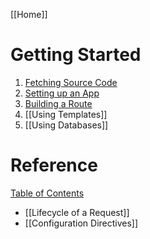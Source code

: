 [[Home]]

# Getting Started

1. [Fetching Source Code](Getting-Started)
1. [Setting up an App](Setting-Up-Your-First-App)
1. [Building a Route](Building-Your-First-Route)
1. [[Using Templates]]
1. [[Using Databases]]

# Reference

[Table of Contents](Framework-Reference)

* [[Lifecycle of a Request]]
* [[Configuration Directives]]

